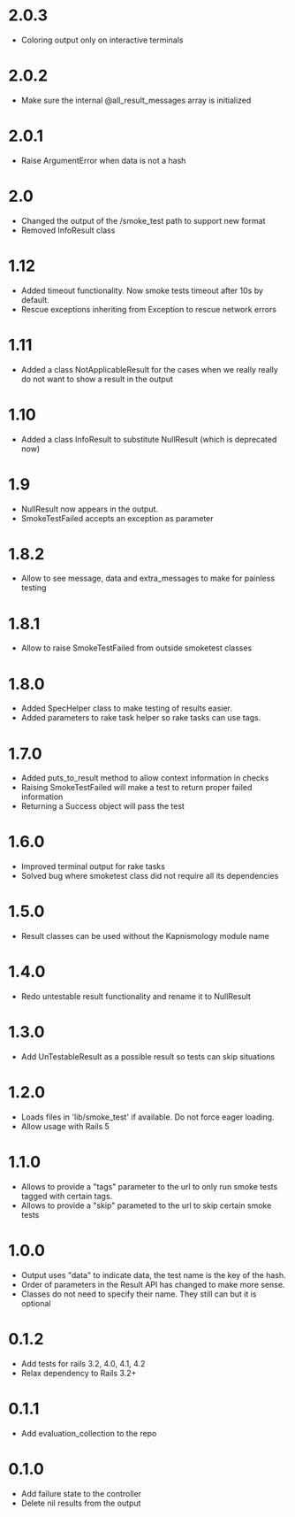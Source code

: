 # 2.0.3
* Coloring output only on interactive terminals

# 2.0.2
* Make sure the internal @all\_result\_messages array is initialized

# 2.0.1
* Raise ArgumentError when data is not a hash

# 2.0
* Changed the output of the /smoke_test path to support new format
* Removed InfoResult class

# 1.12
* Added timeout functionality. Now smoke tests timeout after 10s by
  default.
* Rescue exceptions inheriting from Exception to rescue network errors

# 1.11
* Added a class NotApplicableResult for the cases when we really really
  do not want to show a result in the output

# 1.10
* Added a class InfoResult to substitute NullResult (which is deprecated now)

# 1.9
* NullResult now appears in the output.
* SmokeTestFailed accepts an exception as parameter

# 1.8.2
* Allow to see message, data and extra_messages to make for painless
  testing

# 1.8.1
* Allow to raise SmokeTestFailed from outside smoketest classes

# 1.8.0
* Added SpecHelper class to make testing of results easier.
* Added parameters to rake task helper so rake tasks can use tags.

# 1.7.0
* Added puts_to_result method to allow context information in checks
* Raising SmokeTestFailed will make a test to return proper failed information
* Returning a Success object will pass the test

# 1.6.0
* Improved terminal output for rake tasks
* Solved bug where smoketest class did not require all its dependencies

# 1.5.0
* Result classes can be used without the Kapnismology module name

# 1.4.0
* Redo untestable result functionality and rename it to NullResult

# 1.3.0
* Add UnTestableResult as a possible result so tests can skip situations

# 1.2.0
* Loads files in 'lib/smoke_test' if available. Do not force eager loading.
* Allow usage with Rails 5

# 1.1.0
* Allows to provide a "tags" parameter to the url to only run smoke tests tagged with certain tags.
* Allows to provide a "skip" parameted to the url to skip certain smoke tests

# 1.0.0
* Output uses "data" to indicate data, the test name is the key of the
  hash.
* Order of parameters in the Result API has changed to make more sense.
* Classes do not need to specify their name. They still can but it is
  optional

# 0.1.2
* Add tests for rails 3.2, 4.0, 4.1, 4.2
* Relax dependency to Rails 3.2+

# 0.1.1
* Add evaluation_collection to the repo

# 0.1.0
* Add failure state to the controller
* Delete nil results from the output
